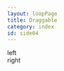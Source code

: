 ```yaml
---
layout: loopPage
title: Draggable
category: index
id: side04
---
```


<div id="dragArea" class="row">
	<div id="dragDiv" class="draggable"></div>
</div>

<div class="row">
	<div id="attributeLeft" class="col-xs-6 attribute">left</div>
	<div id="attributeRight" class="col-xs-6 attribute">right</div>
</div>
